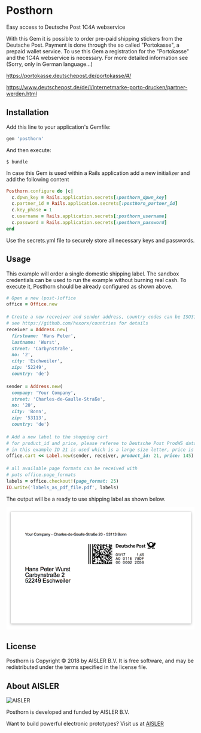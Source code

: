 # Posthorn

Easy access to Deutsche Post 1C4A webservice

With this Gem it is possible to order pre-paid shipping stickers from the Deutsche Post. Payment is done through the so called "Portokasse", a prepaid wallet service. To use this Gem a registration for the "Portokasse" and the 1C4A webservice is necessary. For more detailed information see (Sorry, only in German language...)

https://portokasse.deutschepost.de/portokasse/#/

https://www.deutschepost.de/de/i/internetmarke-porto-drucken/partner-werden.html


## Installation

Add this line to your application's Gemfile:

```ruby
gem 'posthorn'
```

And then execute:

    $ bundle

In case this Gem is used within a Rails application add a new initializer and add the following content

```ruby
Posthorn.configure do |c|
  c.dpwn_key = Rails.application.secrets[:posthorn_dpwn_key]
  c.partner_id = Rails.application.secrets[:posthorn_partner_id]
  c.key_phase = 1
  c.username = Rails.application.secrets[:posthorn_username]
  c.password = Rails.application.secrets[:posthorn_password]
end
```

Use the secrets.yml file to securely store all necessary keys and passwords.


## Usage

This example will order a single domestic shipping label. The sandbox credentials can be used to run the example without burning real cash. To execute it, Posthorn should be already configured as shown above.

```ruby
# Open a new (post-)office
office = Office.new

# Create a new recveiver and sender address, country codes can be ISO3166 Alpha2 codes or Countries Gem instances
# see https://github.com/hexorx/countries for details
receiver = Address.new(
  firstname: 'Hans Peter',
  lastname: 'Wurst',
  street: 'Carbynstraße',
  no: '2',
  city: 'Eschweiler',
  zip: '52249',
  country: 'de')

sender = Address.new(
  company: 'Your Company',
  street: 'Charles-de-Gaulle-Straße',
  no: '20',
  city: 'Bonn',
  zip: '53113',
  country: 'de')

# Add a new label to the shopping cart
# for product_id and price, please referee to Deutsche Post ProdWS database
# in this example ID 21 is used which is a large size letter, price is Euro 1.45
office.cart << Label.new(sender, receiver, product_id: 21, price: 145)

# all available page formats can be received with
# puts office.page_formats
labels = office.checkout!(page_format: 25)
IO.write('labels_as_pdf_file.pdf', labels)
```

The output will be a ready to use shipping label as shown below.

![Example label as PDF](doc/example_label.png)


## License

Posthorn is Copyright © 2018 by AISLER B.V. It is free software, and may be
redistributed under the terms specified in the license file.

## About AISLER

![AISLER](https://cdn.aisler.net/assets/logo-abba89df5e5998f1ff738bb2a7952e5b47999bc90235994a2c415d00b43d5e36.svg)

Posthorn is developed and funded by AISLER B.V.

Want to build powerful electronic prototypes? Visit us at [AISLER](https://aisler.net)
